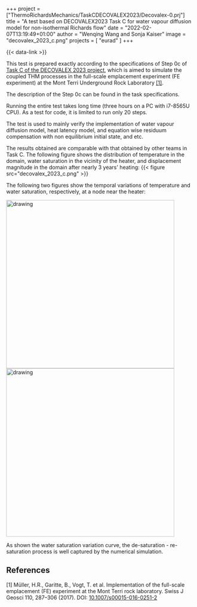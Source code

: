 +++
project = ["ThermoRichardsMechanics/TaskCDECOVALEX2023/Decovalex-0.prj"]
title = "A test based on DECOVALEX2023 Task C for water vapour diffusion model for non-isothermal Richards flow"
date = "2022-02-07T13:19:49+01:00"
author = "Wenqing Wang and Sonja Kaiser"
image = "decovalex_2023_c.png"
projects = [ "eurad" ]
+++

{{< data-link >}}

This test is prepared exactly according to the specifications of Step 0c of
 [Task C of
 the DECOVALEX 2023 project](https://decovalex.org/D-2023/task-c.html),
 which is aimed to simulate the coupled THM processes
 in the full-scale emplacement experiment (FE experiment) at the Mont Terri
 Underground Rock Laboratory [[1]](#1).

The description of the Step 0c can be found in the task specifications.

Running the entire test takes long time (three hours on a PC with i7-8565U CPU).
 As a test for code, it is limited to run only 20 steps.

The test is used to mainly verify the implementation of water vapour diffusion model,
 heat latency model, and equation wise residuum compensation with non equilibrium
 initial state, and etc.

 The results obtained are comparable with that obtained by other teams in
 Task C. The following figure shows the distribution of temperature in the domain,
 water saturation in the vicinity of the heater, and displacement magnitude
 in the domain after nearly 3 years' heating:
{{< figure src="decovalex_2023_c.png" >}}

The following two figures show the temporal variations of temperature and water
 saturation, respectively, at a node near the heater:

<img src="decovalex_2023_c_T_t.png" alt="drawing" width="450"/>
<img src="decovalex_2023_c_S_t.png" alt="drawing" width="450"/>

As shown the water saturation variation curve, the de-saturation -
 re-saturation process is well captured by the numerical simulation.

## References

<!-- vale off -->

<a id="1">[1]</a>
Müller, H.R., Garitte, B., Vogt, T. et al. Implementation of the full-scale
 emplacement (FE) experiment at the Mont Terri rock laboratory.
 Swiss J Geosci 110, 287–306 (2017). DOI:
[10.1007/s00015-016-0251-2](https://sjg.springeropen.com/articles/10.1007/s00015-016-0251-2)

<!-- vale on -->
